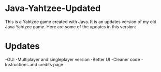 # Java-Yahtzee-Updated
This is a Yahtzee game created with Java. It is an updates version of my old Java Yahtzee game. Here are some of the updates in this version:
# Updates
-GUI
-Multiplayer and singleplayer version
-Better UI
-Cleaner code
-Instructions and credits page 
